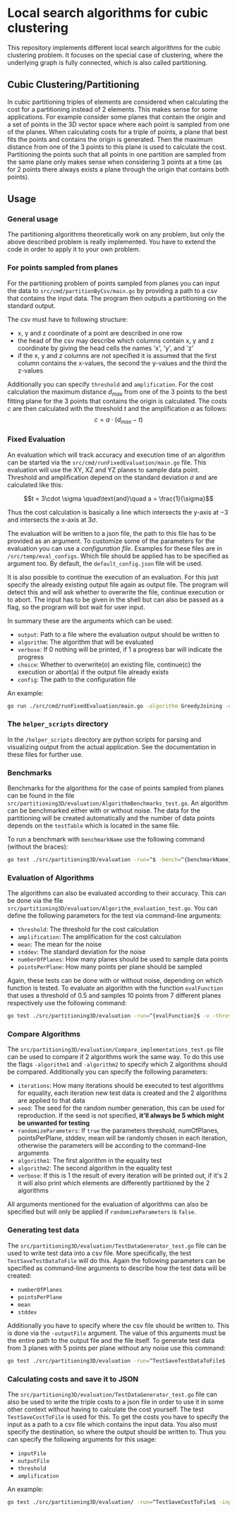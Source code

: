 # Local search algorithms for cubic clustering
This repository implements different local search algorithms for the cubic clustering problem. It focuses on the special case of clustering, where the underlying graph is fully connected, which is also called partitioning.
## Cubic Clustering/Partitioning
In cubic partitioning triples of elements are considered when calculating the cost for a partitioning instead of 2 elements. This makes sense for some applications.
For example consider some planes that contain the origin and a set of points in the 3D vector space where each point is sampled from one of the planes. When calculating costs for a triple of points, a plane that best fits the points and contains the origin is generated. Then the maximum distance from one of the 3 points to this plane is used to calculate the cost. Partitioning the points such that all points in one partition are sampled from the same plane only makes sense when considering 3 points at a time (as for 2 points there always exists a plane through the origin that contains both points).
## Usage
### General usage
The partitioning algorithms theoretically work on any problem, but only the above described problem is really implemented. You have to extend the code in order to apply it to your own problem.

### For points sampled from planes
For the partitioning problem of points sampled from planes you can input the data to `src/cmd/partitionByCsv/main.go` by providing a path to a csv that contains the input data. The program then outputs a partitioning on the standard output.

The csv must have to following structure:
- x, y and z coordinate of a point are described in one row
- the head of the csv may describe which columns contain x, y and z coordinate by giving the head cells the names 'x', 'y', and 'z'
- if the x, y and z columns are not specified it is assumed that the first column contains the x-values, the second the y-values and the third the z-values

Additionally you can specify `threshold` and `amplification`. For the cost calculation the maximum distance $d_{max}$ from one of the 3 points to the best fitting plane for the 3 points that contains the origin is calculated. The costs $c$ are then calculated with the threshold $t$ and the amplification $a$ as follows:
$$c = a \cdot (d_{max} - t)$$

### Fixed Evaluation
An evaluation which will track accuracy and execution time of an algorithm can be started via the `src/cmd/runFixedEvaluation/main.go` file. This evaluation will use the XY, XZ and YZ planes to sample data point. Threshold and amplification depend on the standard deviation $\sigma$ and are calculated like this:

$$t = 3\cdot \sigma \quad\text{and}\quad a = \frac{1}{\sigma}$$

Thus the cost calculation is basically a line which intersects the y-axis at $-3$ and intersects the x-axis at $3\sigma$.

The evaluation will be written to a json file, the path to this file has to be provided as an argument. To customize some of the parameters for the evaluation you can use a *configuration file*. Examples for these files are in `/src/temp/eval_configs`. Which file should be applied has to be specified as argument too. By default, the `default_config.json` file will be used.

It is also possible to continue the execution of an evaluation. For this just specify the already existing output file again as output file. The program will detect this and will ask whether to overwrite the file, continue execution or to abort. The input has to be given in the shell but can also be passed as a flag, so the program will bot wait for user input.

In summary these are the arguments which can be used:
- `output`: Path to a file where the evaluation output should be written to
- `algorithm`: The algorithm that will be evaluated
- `verbose`: If 0 nothing will be printed, if 1 a progress bar will indicate the progress
- `choice`: Whether to overwrite(o) an existing file, continue(c) the execution or abort(a) if the output file already exists
- `config`: The path to the configuration file

An example:
```sh
go run ./src/cmd/runFixedEvaluation/main.go -algorithm GreedyJoining -output ./temp/results/results.json
```

### The `helper_scripts` directory
In the `/helper_scripts` directory are python scripts for parsing and visualizing output from the actual application. See the documentation in these files for further use.

### Benchmarks
Benchmarks for the algorithms for the case of points sampled from planes can be found in the file `src/partitioning3D/evaluation/AlgorithmBenchmarks_test.go`. An algorithm can be benchmarked either with or without noise. The data for the partitioning will be created automatically and the number of data points depends on the `testTable` which is located in the same file.

To run a benchmark with `benchmarkName` use the following command (without the braces):
```sh
go test ./src/partitioning3D/evaluation -run=^$ -bench=^{benchmarkName}$ -v
```

### Evaluation of Algorithms
The algorithms can also be evaluated according to their accuracy. This can be done via the file `src/partitioning3D/evaluation/Algorithm_evaluation_test.go`. You can define the following parameters for the test via command-line arguments:
- `threshold`: The threshold for the cost calculation
- `amplification`: The amplification for the cost calculation
- `mean`: The mean for the noise
- `stddev`: The standard deviation for the noise
- `numberOfPlanes`: How many planes should be used to sample data points
- `pointsPerPlane`: How many points per plane should be sampled

Again, these tests can be done with or without noise, depending on which function is tested. To evaluate an algorithm with the function `evalFunction` that uses a threshold of 0.5 and samples 10 points from 7 different planes respectively use the following command:
```sh
go test ./src/partitioning3D/evaluation -run=^{evalFunction}$ -v -threshold 0.5 -numberOfPlanes 7 -pointsPerPlane 10
```

### Compare Algorithms
The `src/partitioning3D/evaluation/Compare_implementations_test.go` file can be used to compare if 2 algorithms work the same way. To do this use the flags `-algorithm1` and `-algorithm2` to specify which 2 algorithms should be compared. Additionally you can specify the following parameters:
-	`iterations`: How many iterations should be executed to test algorithms for equality, each iteration new test data is created and the 2 algorithms are applied to that data
- `seed`: The seed for the random number generation, this can be used for reproduction. If the seed is not specified, **it'll always be 5 which might be unwanted for testing**
- `randomizeParameters`: If `true` the parameters threshold, numOfPlanes, pointsPerPlane, stddev, mean will be randomly chosen in each iteration, otherwise the parameters will be according to the command-line arguments
- `algorithm1`: The first algorithm in the equality test
- `algorithm2`: The second algorithm in the equality test
- `verbose`: If this is 1 the result of every iteration will be printed out, if it's 2 it will also print which elements are differently partitioned by the 2 algorithms

All arguments mentioned for the evaluation of algorithms can also be specified but will only be applied if `randomizeParameters` is `false`. 

### Generating test data
The `src/partitioning3D/evaluation/TestDataGenerator_test.go` file can be used to write test data into a csv file. More specifically, the test `TestSaveTestDataToFile` will do this. Again the following parameters can be specified as command-line arguments to describe how the test data will be created:
- `numberOfPlanes`
- `pointsPerPlane`
- `mean`
- `stddev`

Additionally you have to specify where the csv file should be written to. This is done via the `-outputFile` argument. The value of this arguments must be the entire path to the output file and the file itself. To generate test data from 3 planes with 5 points per plane without any noise use this command:
```sh
go test ./src/partitioning3D/evaluation -run=^TestSaveTestDataToFile$ -numberOfPlanes 3 -pointsPerPlane 5 -mean 0 -stddev 0 -outputFile /path/to/file/testData.csv
```

### Calculating costs and save it to JSON
The `src/partitioning3D/evaluation/TestDataGenerator_test.go` file can also be used to write the triple costs to a json file in order to use it in some other context without having to calculate the cost yourself. The test `TestSaveCostToFile` is used for this. To get the costs you have to specify the input as a path to a csv file which contains the input data. You also must specify the destination, so where the output should be written to. Thus you can specify the following arguments for this usage:
- `inputFile`
- `outputFile`
- `threshold`
- `amplification`

An example:
```sh
go test ./src/partitioning3D/evaluation/ -run=^TestSaveCostToFile$ -inputFile /path/to/input.csv -outputFile /path/to/output.json -threshold 0.001 -amplification 3
```
